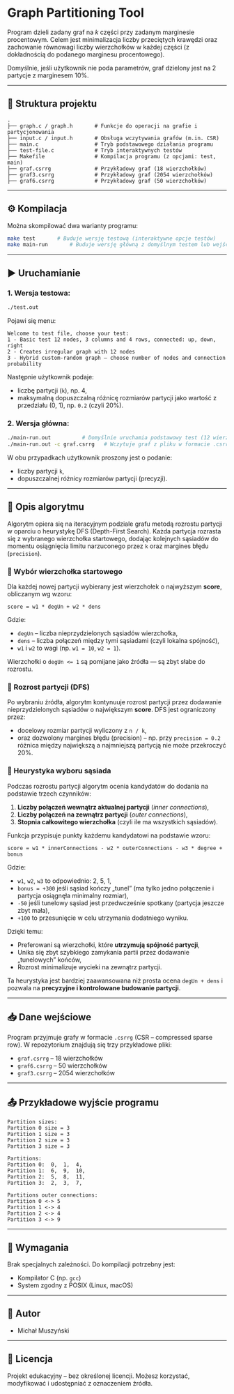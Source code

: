 # Graph Partitioning Tool

Program dzieli zadany graf na *k* części przy zadanym marginesie procentowym. Celem jest minimalizacja liczby przeciętych krawędzi oraz zachowanie równowagi liczby wierzchołków w każdej części (z dokładnością do podanego marginesu procentowego).

Domyślnie, jeśli użytkownik nie poda parametrów, graf dzielony jest na 2 partycje z marginesem 10%.

---

## 📁 Struktura projektu

```
.
├── graph.c / graph.h       # Funkcje do operacji na grafie i partycjonowania
├── input.c / input.h       # Obsługa wczytywania grafów (m.in. CSR)
├── main.c                  # Tryb podstawowego działania programu
├── test-file.c             # Tryb interaktywnych testów
├── Makefile                # Kompilacja programu (z opcjami: test, main)
├── graf.csrrg              # Przykładowy graf (18 wierzchołków)
├── graf3.csrrg             # Przykładowy graf (2054 wierzchołków)
├── graf6.csrrg             # Przykładowy graf (50 wierzchołków)
```

---

## ⚙️ Kompilacja

Można skompilować dwa warianty programu:

```bash
make test       # Buduje wersję testową (interaktywne opcje testów)
make main-run       # Buduje wersję główną z domyślnym testem lub wejściem z pliku
```

---

## ▶️ Uruchamianie

### 1. Wersja testowa:

```bash
./test.out
```

Pojawi się menu:

```
Welcome to test file, choose your test:
1 - Basic test 12 nodes, 3 columns and 4 rows, connected: up, down, right
2 - Creates irregular graph with 12 nodes
3 - Hybrid custom-random graph – choose number of nodes and connection probability
```

Następnie użytkownik podaje:
- liczbę partycji (`k`), np. 4,
- maksymalną dopuszczalną różnicę rozmiarów partycji jako wartość z przedziału (0, 1), np. `0.2` (czyli 20%).

### 2. Wersja główna:

```bash
./main-run.out          # Domyślnie uruchamia podstawowy test (12 wierzchołków)
./main-run.out -c graf.csrrg   # Wczytuje graf z pliku w formacie .csrrg
```

W obu przypadkach użytkownik proszony jest o podanie:
- liczby partycji `k`,
- dopuszczalnej różnicy rozmiarów partycji (precyzji).

---

## 🧠 Opis algorytmu

Algorytm opiera się na iteracyjnym podziale grafu metodą rozrostu partycji w oparciu o heurystykę DFS (Depth-First Search). Każda partycja rozrasta się z wybranego wierzchołka startowego, dodając kolejnych sąsiadów do momentu osiągnięcia limitu narzuconego przez `k` oraz margines błędu (`precision`).

### 🔸 Wybór wierzchołka startowego

Dla każdej nowej partycji wybierany jest wierzchołek o najwyższym **score**, obliczanym wg wzoru:

```
score = w1 * degUn + w2 * dens
```

Gdzie:
- `degUn` – liczba nieprzydzielonych sąsiadów wierzchołka,
- `dens` – liczba połączeń między tymi sąsiadami (czyli lokalna spójność),
- `w1` i `w2` to wagi (np. `w1 = 10`, `w2 = 1`).

Wierzchołki o `degUn <= 1` są pomijane jako źródła — są zbyt słabe do rozrostu.

### 🔸 Rozrost partycji (DFS)

Po wybraniu źródła, algorytm kontynuuje rozrost partycji przez dodawanie nieprzydzielonych sąsiadów o największym **score**. DFS jest ograniczony przez:
- docelowy rozmiar partycji wyliczony z `n / k`,
- oraz dozwolony margines błędu (precision) – np. przy `precision = 0.2` różnica między największą a najmniejszą partycją nie może przekroczyć 20%.

### 🔸 Heurystyka wyboru sąsiada

Podczas rozrostu partycji algorytm ocenia kandydatów do dodania na podstawie trzech czynników:

1. **Liczby połączeń wewnątrz aktualnej partycji** (*inner connections*),
2. **Liczby połączeń na zewnątrz partycji** (*outer connections*),
3. **Stopnia całkowitego wierzchołka** (czyli ile ma wszystkich sąsiadów).

Funkcja przypisuje punkty każdemu kandydatowi na podstawie wzoru:

```
score = w1 * innerConnections - w2 * outerConnections - w3 * degree + bonus
```

Gdzie:
- `w1`, `w2`, `w3` to odpowiednio: 2, 5, 1,
- `bonus = +300` jeśli sąsiad kończy „tunel” (ma tylko jedno połączenie i partycja osiągnęła minimalny rozmiar),
- `-50` jeśli tunelowy sąsiad jest przedwcześnie spotkany (partycja jeszcze zbyt mała),
- `+100` to przesunięcie w celu utrzymania dodatniego wyniku.

Dzięki temu:
- Preferowani są wierzchołki, które **utrzymują spójność partycji**,
- Unika się zbyt szybkiego zamykania partii przez dodawanie „tunelowych” końców,
- Rozrost minimalizuje wycieki na zewnątrz partycji.

Ta heurystyka jest bardziej zaawansowana niż prosta ocena `degUn + dens` i pozwala na **precyzyjne i kontrolowane budowanie partycji**.

---

## 📥 Dane wejściowe

Program przyjmuje grafy w formacie `.csrrg` (CSR – compressed sparse row). W repozytorium znajdują się trzy przykładowe pliki:

- `graf.csrrg` – 18 wierzchołków
- `graf6.csrrg` – 50 wierzchołków
- `graf3.csrrg` – 2054 wierzchołków

---

## 📤 Przykładowe wyjście programu

```
Partition sizes:
Partition 0 size = 3
Partition 1 size = 3
Partition 2 size = 3
Partition 3 size = 3

Partitions:
Partition 0:  0,  1,  4, 
Partition 1:  6,  9,  10, 
Partition 2:  5,  8,  11, 
Partition 3:  2,  3,  7, 

Partitions outer connections:
Partition 0 <-> 5
Partition 1 <-> 4
Partition 2 <-> 4
Partition 3 <-> 9
```

---

## 🔧 Wymagania

Brak specjalnych zależności. Do kompilacji potrzebny jest:
- Kompilator C (np. `gcc`)
- System zgodny z POSIX (Linux, macOS)

---

## 👥 Autor

- Michał Muszyński

---

## 📄 Licencja

Projekt edukacyjny – bez określonej licencji. Możesz korzystać, modyfikować i udostępniać z oznaczeniem źródła.
